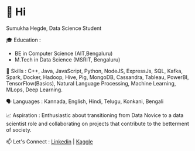 # 👋 Hi 

Sumukha Hegde, Data Science Student

🎓 Education :

* BE in Computer Science (AIT,Bengaluru)
* M.Tech in Data Science (MSRIT, Bengaluru)


🔧 Skills : C++, Java, JavaScript, Python, NodeJS, ExpressJs, SQL, Kafka, Spark, Docker, Hadoop, Hive, Pig, MongoDB, Cassandra, Tableau, PowerBI, TensorFlow(Basics), Natural Language Processing, Machine Learning, MLops, Deep Learning.

🗣️ Languages : Kannada, English, Hindi, Telugu, Konkani, Bengali

📈 Aspiration : Enthusiastic about transitioning from Data Novice to a data scientist role and collaborating on projects that contribute to the betterment of society.

📫 Let's Connect : [Linkedin](https://www.linkedin.com/in/sumukha-hegde-b82613201/) | [Kaggle](https://www.kaggle.com/sumukhhegde)


